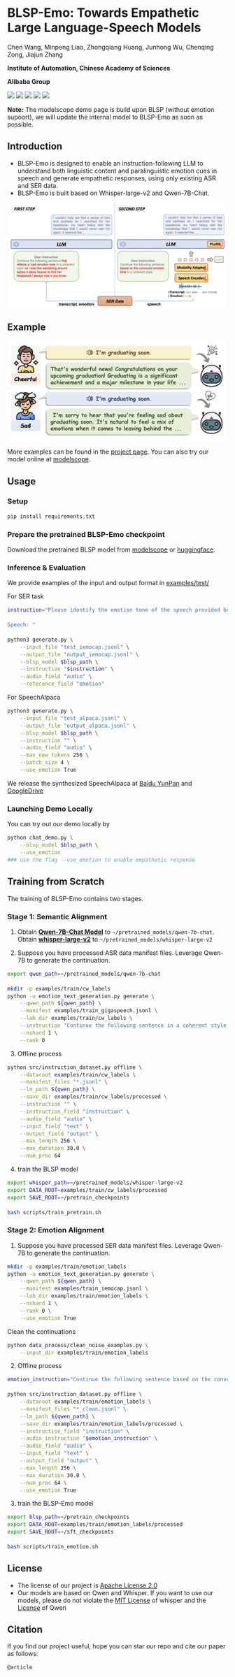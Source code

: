 # BLSP-Emo: Towards Empathetic Large Language-Speech Models

Chen Wang, Minpeng Liao, Zhongqiang Huang, Junhong Wu, Chenqing Zong, Jiajun Zhang

**Institute of Automation, Chinese Academy of Sciences**

**Alibaba Group**

<a href='https://www.modelscope.cn/studios/Decaderan/Blsp-Qwen-7B-Demo/summary'><img src='https://img.shields.io/badge/ModelScope-Demo-blueviolet'></a>
<a href='https://www.modelscope.cn/models/iic/Blsp-Emo-Qwen-7B/summary'><img src='https://img.shields.io/badge/ModelScope-Checkpoint-blueviolet'></a>
<a href='https://huggingface.co/cwang621/blsp-emo'><img src='https://img.shields.io/badge/%F0%9F%A4%97%20Hugging%20Face-Checkpoint-blue'></a> <a href='https://cwang621.github.io/blsp-emo.github.io'><img src='https://img.shields.io/badge/Project-Page-Green'></a>  <a href=''><img src='https://img.shields.io/badge/Paper-Arxiv-red'></a>

**Note:** The modelscope demo page is build upon BLSP (without emotion supoort), we will update the internal model to BLSP-Emo as soon as possible.


## Introduction

* BLSP-Emo is designed to enable an instruction-following LLM to understand both linguistic content and paralinguistic emotion cues in speech and generate empathetic responses, using only existing ASR and SER data. 
* BLSP-Emo is built based on Whisper-large-v2 and Qwen-7B-Chat.

![architecture](figures/emotion_blsp.png)

## Example

![Demo](figures/emo-motivation.png)



More examples can be found in the [project page](https://cwang621.github.io/blsp-emo.github.io). You can also try our model online at [modelscope](https://www.modelscope.cn/studios/Decaderan/Blsp-Qwen-7B-Demo/summary).


## Usage

### Setup

```bash
pip install requirements.txt
```


### Prepare the pretrained BLSP-Emo checkpoint

Download the pretrained BLSP model from [modelscope](https://www.modelscope.cn/models/iic/Blsp-Emo-Qwen-7B/summary) or [huggingface](https://huggingface.co/cwang621/blsp-emo).


### Inference & Evaluation
We provide examples of the input and output format in [examples/test/](examples/test/)

For SER task
```bash
instruction="Please identify the emotion tone of the speech provided below. Select from the following options: neutral, sad, angry, happy, or surprise.

Speech: "

python3 generate.py \
    --input_file "test_iemocap.jsonl" \
    --output_file "output_iemocap.jsonl" \
    --blsp_model $blsp_path \
    --instruction "$instruction" \
    --audio_field "audio" \
    --reference_field "emotion"
```

For SpeechAlpaca
```bash
python3 generate.py \
    --input_file "test_alpaca.jsonl" \
    --output_file "output_alpaca.jsonl" \
    --blsp_model $blsp_path \
    --instruction "" \
    --audio_field "audio" \
    --max_new_tokens 256 \
    --batch_size 4 \
    --use_emotion True
```

We release the synthesized SpeechAlpaca at [Baidu YunPan](https://pan.baidu.com/s/19MLy_bbVtR0SFrOJL_oNEQ?pwd=tzid ) and [GoogleDrive](https://drive.google.com/file/d/1TycqRDPUwxV2jw985fBi8wVb-FC6ZIgc/view?usp=drive_link)

### Launching Demo Locally

You can try out our demo locally by
```bash
python chat_demo.py \
    --blsp_model $blsp_path \
    --use_emotion
### use the flag --use_emotion to enable empathetic response
```

## Training from Scratch

The training of BLSP-Emo contains two stages.

###  Stage 1: Semantic Alignment
1. Obtain **[Qwen-7B-Chat Model](https://huggingface.co/Qwen/Qwen-7B-Chat)** to `~/pretrained_models/qwen-7b-chat`. Obtain **[whisper-large-v2](https://huggingface.co/openai/whisper-large-v2)** to `~/pretrained_models/whisper-large-v2`

2. Suppose you have processed ASR data manifest files. Leverage Qwen-7B to generate the continuation.
``` bash
export qwen_path=~/pretrained_models/qwen-7b-chat

mkdir -p examples/train/cw_labels
python -u emotion_text_generation.py generate \
    --qwen_path ${qwen_path} \
    --manifest examples/train_gigaspeech.jsonl \
    --lab_dir examples/train/cw_labels \
    --instruction "Continue the following sentence in a coherent style: " \
    --nshard 1 \
    --rank 0
```

3. Offline process
``` bash
python src/instruction_dataset.py offline \
    --dataroot examples/train/cw_labels \
    --manifest_files "*.jsonl" \
    --lm_path ${qwen_path} \
    --save_dir examples/train/cw_labels/processed \
    --instruction "" \
    --instruction_field "instruction" \
    --audio_field "audio" \
    --input_field "text" \
    --output_field "output" \
    --max_length 256 \
    --max_duration 30.0 \
    --num_proc 64
```

4. train the BLSP model
```bash
export whisper_path=~/pretrained_models/whisper-large-v2
export DATA_ROOT=examples/train/cw_labels/processed
export SAVE_ROOT=~/pretrain_checkpoints

bash scripts/train_pretrain.sh
```


### Stage 2: Emotion Alignment 
1. Suppose you have processed SER data manifest files. Leverage Qwen-7B to generate the continuation.
``` bash
mkdir -p examples/train/emotion_labels
python -u emotion_text_generation.py generate \
    --qwen_path ${qwen_path} \
    --manifest examples/train_iemocap.jsonl \
    --lab_dir examples/train/emotion_labels \
    --nshard 1 \
    --rank 0 \
    --use_emotion True
```

Clean the continuations
```bash
python data_process/clean_noise_examples.py \
    --input_dir examples/train/emotion_labels
```

2. Offline process
``` bash
emotion_instruction="Continue the following sentence based on the conveyed emotion tone in a coherent style: "

python src/instruction_dataset.py offline \
    --dataroot examples/train/emotion_labels \
    --manifest_files "*_clean.jsonl" \
    --lm_path ${qwen_path} \
    --save_dir examples/train/emotion_labels/processed \
    --instruction_field "instruction" \
    --audio_instruction "$emotion_instruction" \
    --audio_field "audio" \
    --input_field "text" \
    --output_field "output" \
    --max_length 256 \
    --max_duration 30.0 \
    --num_proc 64 \
    --use_emotion True
```

3. train the BLSP-Emo model
```bash
export blsp_path=~/pretrain_checkpoints
export DATA_ROOT=examples/train/emotion_labels/processed
export SAVE_ROOT=~/sft_checkpoints

bash scripts/train_emotion.sh
```



## License
* The license of our project is [Apache License 2.0]()
* Our models are based on Qwen and Whisper. If you want to use our models, please do not violate the [MIT License](https://github.com/openai/whisper/blob/main/LICENSE) of whisper and the [License](https://github.com/QwenLM/Qwen/blob/main/LICENSE) of Qwen

## Citation
If you find our project useful, hope you can star our repo and cite our paper as follows:
```
@article
```